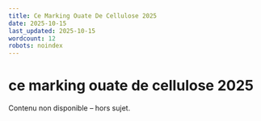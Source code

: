 ```yaml
---
title: Ce Marking Ouate De Cellulose 2025
date: 2025-10-15
last_updated: 2025-10-15
wordcount: 12
robots: noindex
---
```


# ce marking ouate de cellulose 2025

Contenu non disponible – hors sujet.